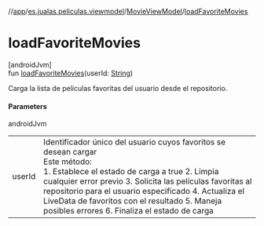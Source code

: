 //[app](../../../index.md)/[es.jualas.peliculas.viewmodel](../index.md)/[MovieViewModel](index.md)/[loadFavoriteMovies](load-favorite-movies.md)

# loadFavoriteMovies

[androidJvm]\
fun [loadFavoriteMovies](load-favorite-movies.md)(userId: [String](https://kotlinlang.org/api/latest/jvm/stdlib/kotlin-stdlib/kotlin/-string/index.html))

Carga la lista de películas favoritas del usuario desde el repositorio.

#### Parameters

androidJvm

| | |
|---|---|
| userId | Identificador único del usuario cuyos favoritos se desean cargar<br>Este método:<br>1.     Establece el estado de carga a true 2.     Limpia cualquier error previo 3.     Solicita las películas favoritas al repositorio para el usuario especificado 4.     Actualiza el LiveData de favoritos con el resultado 5.     Maneja posibles errores 6.     Finaliza el estado de carga |
